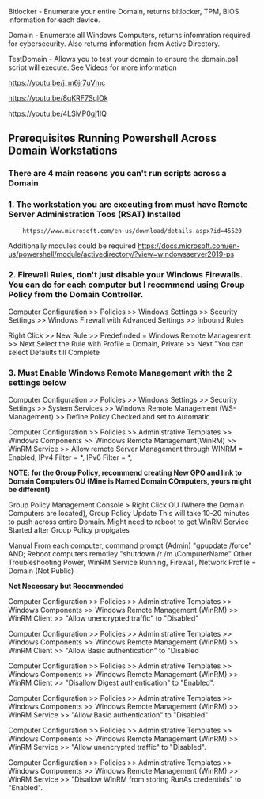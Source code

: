 Bitlocker - Enumerate your entire Domain, returns bitlocker, TPM, BIOS information for each device. 

Domain - Enumerate all Windows Computers, returns infomration required for cybersecurity. Also returns information from Active Directory. 

TestDomain - Allows you to test your domain to ensure the domain.ps1 script will execute. 
See Videos for more information

https://youtu.be/j_m6jr7uVmc

https://youtu.be/8qKRF7SqlOk

https://youtu.be/4LSMP0gj1IQ



## Prerequisites Running Powershell Across Domain Workstations

### There are 4 main reasons you can't run scripts across a Domain

### 1. The workstation you are executing from must have Remote Server Administration Toos (RSAT) Installed
        https://www.microsoft.com/en-us/download/details.aspx?id=45520
   Additionally modules could be required https://docs.microsoft.com/en-us/powershell/module/activedirectory/?view=windowsserver2019-ps

### 2. Firewall Rules, don't just disable your Windows Firewalls. You can do for each computer but I recommend using Group Policy from the Domain Controller.

  Computer Configuration >> Policies >> Windows Settings >> Security Settings >> Windows Firewall with Advanced Settings >> Inbound Rules

  Right Click >> New Rule >> Predefinded = Windows Remote Management >> Next
  Select the Rule with Profile = Domain, Private >> Next "You can select Defaults till Complete

### 3. Must Enable Windows Remote Management with the 2 settings below

  Computer Configuration >> Policies >> Windows Settings >> Security Settings >> System Services >> Windows Remote Management (WS-Management) >> Define Policy Checked and set to Automatic

  Computer Configuration >> Policies >> Administrative Templates >> Windows Components >> Windows Remote Management(WinRM) >> WinRM Service >> Allow remote Server Management through WINRM = Enabled, IPv4 Filter = *, IPv6 Filter = *,

**NOTE: for the Group Policy, recommend creating New GPO and link to Domain Computers OU (Mine is Named Domain COmputers, yours might be different)**

  Group Policy Management Console > Right Click OU (Where the Domain Computers are located), Group Policy Update
        This will take 10-20 minutes to push across entire Domain.
        Might need to reboot to get WinRM Service Started after Group Policy propigates
    
  Manual
        From each computer, command prompt (Admin) "gpupdate /force" AND; 
        Reboot computers remotley "shutdown /r /m \\ComputerName"
  Other Troubleshooting
        Power, WinRM Service Running, Firewall, Network Profile = Domain (Not Public)

**Not Necessary but Recommended**

  Computer Configuration >> Policies >> Administrative Templates >> Windows Components >> Windows Remote Management (WinRM) >> WinRM Client >> "Allow unencrypted traffic" to "Disabled"

  Computer Configuration >> Policies >> Administrative Templates >> Windows Components >> Windows Remote Management (WinRM) >> WinRM Client >> "Allow Basic authentication" to "Disabled

  Computer Configuration >> Policies >> Administrative Templates >> Windows Components >> Windows Remote Management (WinRM) >> WinRM Client >> "Disallow Digest authentication" to "Enabled".

  Computer Configuration >> Policies >> Administrative Templates >> Windows Components >> Windows Remote Management (WinRM) >> WinRM Service >> "Allow Basic authentication" to "Disabled"

  Computer Configuration >> Policies >> Administrative Templates >> Windows Components >> Windows Remote Management (WinRM) >> WinRM Service >> "Allow unencrypted traffic" to "Disabled".

  Computer Configuration >> Policies >> Administrative Templates >> Windows Components >> Windows Remote Management (WinRM) >> WinRM Service >> "Disallow WinRM from storing RunAs credentials" to "Enabled".

